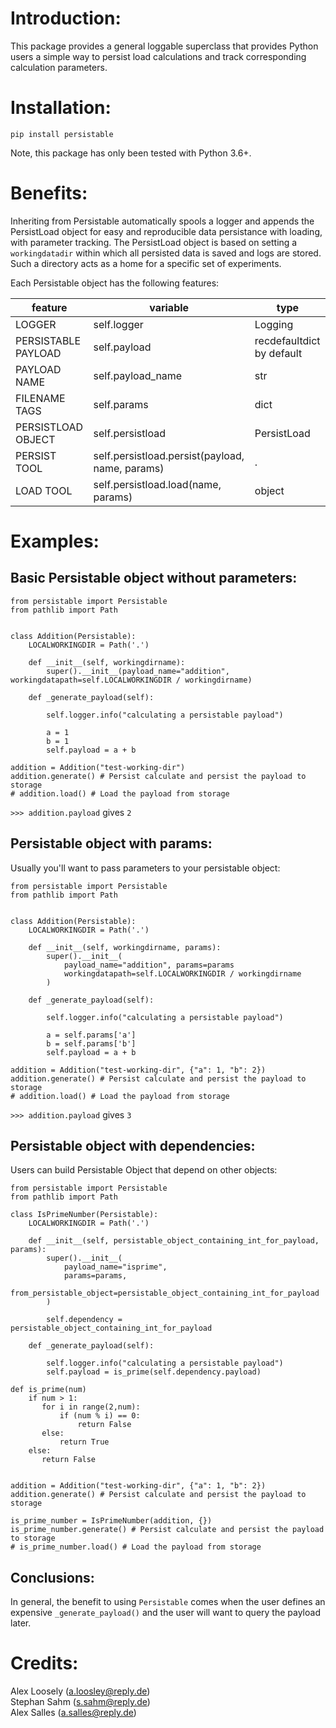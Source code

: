 # Introduction:

This package provides a general loggable superclass that provides Python users a simple way to persist load calculations and track corresponding calculation parameters.


# Installation:

```
pip install persistable
```

Note, this package has only been tested with Python 3.6+.

# Benefits:
Inheriting from Persistable automatically spools a logger and appends the PersistLoad object for easy and reproducible data persistance with loading, with parameter tracking.  The PersistLoad object is based on setting a `workingdatadir` within which all persisted data is saved and logs are stored.  Such a directory acts as a home for a specific set of experiments.

Each Persistable object has the following features:

feature | variable | type
--|--|--
LOGGER | self.logger | Logging
PERSISTABLE PAYLOAD | self.payload | recdefaultdict by default
PAYLOAD NAME | self.payload_name | str
FILENAME TAGS | self.params | dict
PERSISTLOAD OBJECT | self.persistload | PersistLoad
PERSIST TOOL | self.persistload.persist(payload, name, params) | . 
LOAD TOOL | self.persistload.load(name, params)	| object

# Examples:
## Basic Persistable object without parameters:

```
from persistable import Persistable
from pathlib import Path


class Addition(Persistable):
	LOCALWORKINGDIR = Path('.')

	def __init__(self, workingdirname):
		super().__init__(payload_name="addition", workingdatapath=self.LOCALWORKINGDIR / workingdirname)

	def _generate_payload(self):

		self.logger.info("calculating a persistable payload")

		a = 1
		b = 1
		self.payload = a + b

addition = Addition("test-working-dir")
addition.generate() # Persist calculate and persist the payload to storage
# addition.load() # Load the payload from storage
```

`>>> addition.payload` gives `2`

## Persistable object with params:
Usually you'll want to pass parameters to your persistable object:

```
from persistable import Persistable
from pathlib import Path


class Addition(Persistable):
	LOCALWORKINGDIR = Path('.')

	def __init__(self, workingdirname, params):
		super().__init__(
			payload_name="addition", params=params
			workingdatapath=self.LOCALWORKINGDIR / workingdirname
		)

	def _generate_payload(self):

		self.logger.info("calculating a persistable payload")

		a = self.params['a']
		b = self.params['b']
		self.payload = a + b

addition = Addition("test-working-dir", {"a": 1, "b": 2})
addition.generate() # Persist calculate and persist the payload to storage
# addition.load() # Load the payload from storage
```

`>>> addition.payload` gives `3`


## Persistable object with dependencies:
Users can build Persistable Object that depend on other objects:

```
from persistable import Persistable
from pathlib import Path

class IsPrimeNumber(Persistable):
	LOCALWORKINGDIR = Path('.')

	def __init__(self, persistable_object_containing_int_for_payload, params):
        super().__init__(
            payload_name="isprime",
            params=params,
            from_persistable_object=persistable_object_containing_int_for_payload
        )

        self.dependency = persistable_object_containing_int_for_payload

	def _generate_payload(self):

		self.logger.info("calculating a persistable payload")
		self.payload = is_prime(self.dependency.payload)

def is_prime(num)
	if num > 1:
	   for i in range(2,num):
	       if (num % i) == 0:
	           return False
	   else:
	       return True
	else:
	   return False


addition = Addition("test-working-dir", {"a": 1, "b": 2})
addition.generate() # Persist calculate and persist the payload to storage

is_prime_number = IsPrimeNumber(addition, {})
is_prime_number.generate() # Persist calculate and persist the payload to storage
# is_prime_number.load() # Load the payload from storage
```

## Conclusions:
In general, the benefit to using `Persistable` comes when the user defines an expensive `_generate_payload()` and the user will want to query the payload later. 

# Credits:
Alex Loosely (a.loosley@reply.de)
<br>Stephan Sahm (s.sahm@reply.de)
<br>Alex Salles (a.salles@reply.de)
